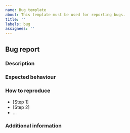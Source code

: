 ```yaml
---
name: Bug template
about: This template must be used for reporting bugs.
title: ''
labels: bug
assignees: ''
---
```


## Bug report

### Description

<!-- Detailed description of the bug, including the current behavior and the
context -->

### Expected behaviour

<!-- Describe the expected behaviour of the feature -->

### How to reproduce

<!-- Please provide step-by-step instructions for reproducing the bug -->

- [Step 1]
- [Step 2]
- ...

### Additional information

<!-- Add here additional informations for understanding, reproducing, or fixing
the bug (e.g., online resources, screenshots, log data, possible solutions) -->
